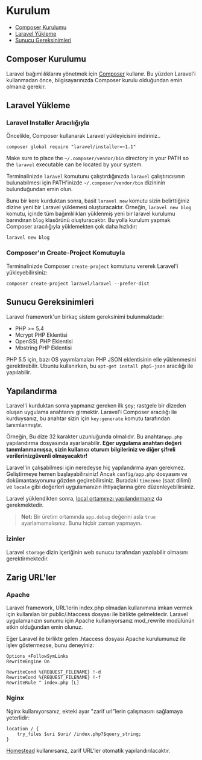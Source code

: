 # Kurulum

- [Composer Kurulumu](#install-composer)
- [Laravel Yükleme](#install-laravel)
- [Sunucu Gereksinimleri](#server-requirements)

<a name="install-composer"></a>
## Composer Kurulumu

Laravel bağımlılıklarını yönetmek için [Composer](http://getcomposer.org) kullanır. Bu yüzden Laravel'i kullanmadan önce, bilgisayarınızda Composer kurulu olduğundan emin olmanız gerekir.

<a name="install-laravel"></a>
## Laravel Yükleme

### Laravel Installer Aracılığıyla

Öncelikle, Composer kullanarak Laravel yükleyicisini indiriniz..

	composer global require "laravel/installer=~1.1"

Make sure to place the `~/.composer/vendor/bin` directory in your PATH so the `laravel` executable can be located by your system.

Terminalinizde `laravel` komutunu çalıştırdığınızda `laravel` çalıştırıcısının bulunabilmesi için PATH'inizde `~/.composer/vendor/bin` dizininin bulunduğundan emin olun.

Bunu bir kere kurduktan sonra, basit `laravel new` komutu sizin belirttiğiniz dizine yeni bir Laravel yüklemesi oluşturacaktır. Örneğin, `laravel new blog` komutu, içinde tüm bağımlılıkları yüklenmiş yeni bir laravel kurulumu barındıran `blog` klasörünü oluşturacaktır. Bu yolla kurulum yapmak Composer aracılığıyla yüklemekten çok daha hızlıdır:

	laravel new blog

### Composer'ın Create-Project Komutuyla

Terminalinizde Composer `create-project` komutunu vererek Laravel'i yükleyebilirsiniz:

	composer create-project laravel/laravel --prefer-dist

<a name="server-requirements"></a>
## Sunucu Gereksinimleri

Laravel framework'un birkaç sistem gereksinimi bulunmaktadır:

- PHP >= 5.4
- Mcrypt PHP Eklentisi
- OpenSSL PHP Eklentisi
- Mbstring PHP Eklentisi

PHP 5.5 için, bazı OS yayımlamaları PHP JSON eklentisinin elle yüklenmesini gerektirebilir. Ubuntu kullanırken, bu `apt-get install php5-json` aracılığı ile yapılabilir.

<a name="configuration"></a>
## Yapılandırma

Laravel'i kurduktan sonra yapmanız gereken ilk şey; rastgele bir dizeden oluşan uygulama anahtarını girmektir. Laravel'i Composer aracılığı ile kurduysanız, bu anahtar sizin için `key:generate` komutu tarafından tanımlanmıştır.

Örneğin, Bu dize 32 karakter uzunluğunda olmalıdır. Bu anahtar`app.php` yapılandırma dosyasında ayarlanabilir. **Eğer uygulama anahtarı değeri tanımlanmamışsa, sizin kullanıcı oturum bilgileriniz ve diğer şifreli verilerinizgüvenli olmayacaktır!**

Laravel'in çalışabilmesi için neredeyse hiç yapılandırma ayarı gerekmez. Geliştirmeye hemen başlayabilirsiniz! Ancak `config/app.php` dosyasını ve dokümantasyonunu gözden geçirebilirsiniz. Buradaki `timezone` (saat dilimi) ve `locale` gibi değerleri uygulamanızın ihtiyaçlarına göre düzenleyebilirsiniz.

Laravel yüklendikten sonra, [local ortamınızı yapılandırmanız](/docs/master/configuration#environment-configuration) da gerekmektedir. 

> **Not:** Bir üretim ortamında `app.debug` değerini asla `true` ayarlamamalısınız. Bunu hiçbir zaman yapmayın.

<a name="permissions"></a>
### İzinler

Laravel `storage` dizin içeriğinin web sunucu tarafından yazılabilir olmasını gerektirmektedir.

<a name="pretty-urls"></a>
## Zarig URL'ler

### Apache

Laravel framework, URL'lerin index.php olmadan kullanımına imkan vermek için kullanılan bir public/.htaccess dosyası ile birlikte gelmektedir. Laravel uygulamanızın sunumu için Apache kullanıyorsanız mod_rewrite modülünün etkin olduğundan emin olunuz.

Eğer Laravel ile birlikte gelen .htaccess dosyası Apache kurulumunuz ile işlev göstermezse, bunu deneyiniz:

	Options +FollowSymLinks
	RewriteEngine On

	RewriteCond %{REQUEST_FILENAME} !-d
	RewriteCond %{REQUEST_FILENAME} !-f
	RewriteRule ^ index.php [L]

### Nginx

Nginx kullanıyorsanız, ekteki ayar "zarif url"lerin çalışmasını sağlamaya yeterlidir:

    location / {
        try_files $uri $uri/ /index.php?$query_string;
    }

[Homestead](/docs/master/homestead) kullanırsanız, zarif URL'ler otomatik yapılandırılacaktır.
